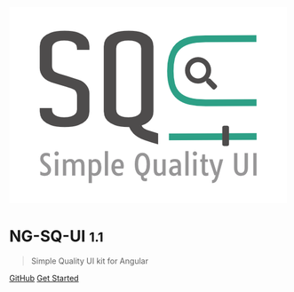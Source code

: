 ![logo](_media/sq-ui-logo.png)

# NG-SQ-UI <small>1.1</small>

> Simple Quality UI kit for Angular

[GitHub](https://github.com/SQ-UI/ng-sq-ui)
[Get Started](#Introduction)
